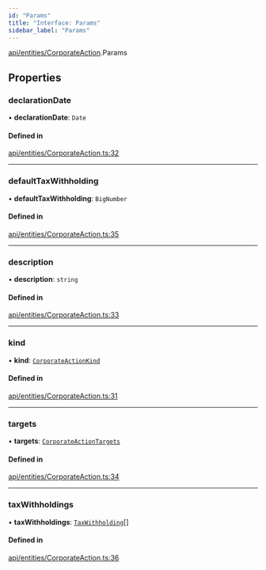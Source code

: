 ```yaml
---
id: "Params"
title: "Interface: Params"
sidebar_label: "Params"
---
```


[api/entities/CorporateAction](../../../../../modules/API/Entities/CorporateAction/CorporateAction.md).Params

## Properties

### declarationDate

• **declarationDate**: `Date`

#### Defined in

[api/entities/CorporateAction.ts:32](https://github.com/PolymeshAssociation/polymesh-sdk/blob/91c2d2d8/src/api/entities/CorporateAction.ts#L32)

___

### defaultTaxWithholding

• **defaultTaxWithholding**: `BigNumber`

#### Defined in

[api/entities/CorporateAction.ts:35](https://github.com/PolymeshAssociation/polymesh-sdk/blob/91c2d2d8/src/api/entities/CorporateAction.ts#L35)

___

### description

• **description**: `string`

#### Defined in

[api/entities/CorporateAction.ts:33](https://github.com/PolymeshAssociation/polymesh-sdk/blob/91c2d2d8/src/api/entities/CorporateAction.ts#L33)

___

### kind

• **kind**: [`CorporateActionKind`](../../../../../enums/API/Entities/CorporateActionBase/Types/CorporateActionKind/CorporateActionKind.md)

#### Defined in

[api/entities/CorporateAction.ts:31](https://github.com/PolymeshAssociation/polymesh-sdk/blob/91c2d2d8/src/api/entities/CorporateAction.ts#L31)

___

### targets

• **targets**: [`CorporateActionTargets`](../../CorporateActionBase/Types/CorporateActionTargets/CorporateActionTargets.md)

#### Defined in

[api/entities/CorporateAction.ts:34](https://github.com/PolymeshAssociation/polymesh-sdk/blob/91c2d2d8/src/api/entities/CorporateAction.ts#L34)

___

### taxWithholdings

• **taxWithholdings**: [`TaxWithholding`](../../CorporateActionBase/Types/TaxWithholding/TaxWithholding.md)[]

#### Defined in

[api/entities/CorporateAction.ts:36](https://github.com/PolymeshAssociation/polymesh-sdk/blob/91c2d2d8/src/api/entities/CorporateAction.ts#L36)
